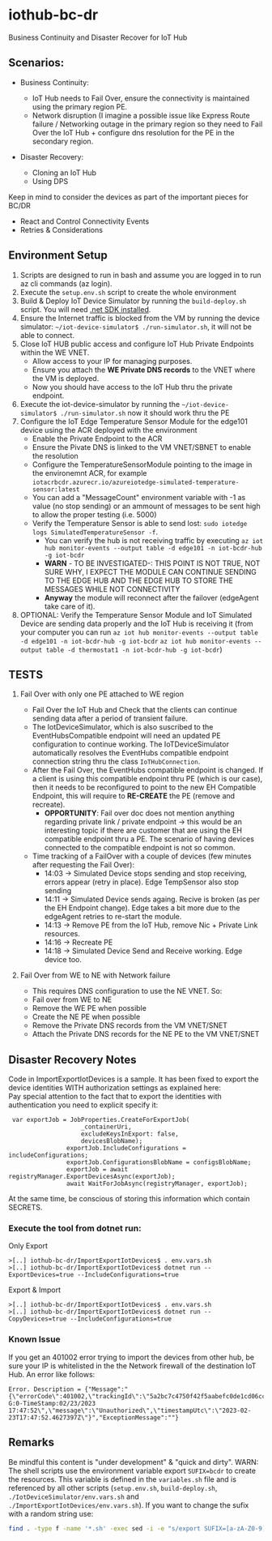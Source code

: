 # iothub-bc-dr
Business Continuity and Disaster Recover for IoT Hub

## Scenarios:
- Business Continuity:
  - IoT Hub needs to Fail Over, ensure the connectivity is maintained using the primary region PE.
  - Network disruption (I imagine a possible issue like Express Route failure / Networking outage in the primary region so they need to Fail Over the IoT Hub + configure dns resolution for the PE in the secondary region.

- Disaster Recovery:
  - Cloning an IoT Hub
  - Using DPS


Keep in mind to consider the devices as part of the important pieces for BC/DR
- React and Control Connectivity Events
- Retries & Considerations

## Environment Setup
1. Scripts are designed to run in bash and assume you are logged in to run az cli commands (az login).
2. Execute the `setup.env.sh` script to create the whole environment
3. Build & Deploy IoT Device Simulator by running the `build-deploy.sh` script. You will need [.net SDK installed](https://learn.microsoft.com/dotnet/core/install/linux-ubuntu).
4. Ensure the Internet traffic is blocked from the VM by running the device simulator: `~/iot-device-simulator$ ./run-simulator.sh`, it will not be able to connect.
5. Close IoT HUB public access and configure IoT Hub Private Endpoints within the WE VNET.
    - Allow access to your IP for managing purposes.
    - Ensure you attach the **WE Private DNS records** to the VNET where the VM is deployed.
    - Now you should have access to the IoT Hub thru the private endpoint.
6. Execute the iot-device-simulator by running the `~/iot-device-simulator$ ./run-simulator.sh` now it should work thru the PE
7. Configure the IoT Edge Temperature Sensor Module for the edge101 device using the ACR deployed with the environment
    - Enable the Private Endpoint to the ACR
    - Ensure the Pivate DNS is linked to the VM VNET/SBNET to enable the resolution
    - Configure the TemperatureSensorModule pointing to the image in the environemnt ACR, for example `iotacrbcdr.azurecr.io/azureiotedge-simulated-temperature-sensor:latest`
    - You can add a "MessageCount" environment variable with -1 as value (no stop sending) or an ammount of messages to be sent high to allow the proper testing (i.e. 5000)
    - Verify the Temperature Sensor is able to send lost: `sudo iotedge logs SimulatedTemperatureSensor -f`.
        - You can verify the hub is not receiving traffic by executing `az iot hub monitor-events --output table -d edge101 -n iot-bcdr-hub -g iot-bcdr`
        - **WARN** - TO BE INVESTIGATED-: THIS POINT IS NOT TRUE, NOT SURE WHY, I EXPECT THE MODULE CAN CONTINUE SENDING TO THE EDGE HUB AND THE EDGE HUB TO STORE THE MESSAGES WHILE NOT CONNECTIVITY
        - **Anyway** the module will reconnect after the failover (edgeAgent take care of it). 
8. OPTIONAL: Verify the Temperature Sensor Module and IoT Simulated Device are sending data properly and the IoT Hub is receiving it (from your computer you can run `az iot hub monitor-events --output table -d edge101 -n iot-bcdr-hub -g iot-bcdr` `az iot hub monitor-events --output table -d thermostat1 -n iot-bcdr-hub -g iot-bcdr`)

## TESTS
1. Fail Over with only one PE attached to WE region
    - Fail Over the IoT Hub and Check that the clients can continue sending data after a period of transient failure. 
    - The IotDeviceSimulator, which is also suscribed to the EventHubsCompatible endpoint will need an updated PE configuration to continue working. The IoTDeviceSimulator automatically resolves the EventHubs compatible endpoint connection string thru the class `IoTHubConnection`.
    - After the Fail Over, the EventHubs compatible endpoint is changed. If a client is using this compatible endpoint thru PE (which is our case), then it needs to be reconfigured to point to the new EH Compatible Endpoint, this will require to **RE-CREATE** the PE (remove and recreate).
        - **OPPORTUNITY**: Fail over doc does not mention anything regarding private link / private endpoint -> this would be an interesting topic if there are customer that are using the EH compatible endpoint thru a PE. The scenario of having devices connected to the compatible endpoint is not so common.
    - Time tracking of a FailOver with a couple of devices (few minutes after requesting the Fail Over):
        - 14:03 -> Simulated Device stops sending and stop receiving, errors appear (retry in place). Edge TempSensor also stop sending
        - 14:11 -> Simulated Device sends againg. Recive is broken (as per the EH Endpoint change). Edge takes a bit more due to the edgeAgent retries to re-start the module. 
        - 14:13 -> Remove PE from the IoT Hub, remove Nic + Private Link resources.
        - 14:16 -> Recreate PE
        - 14:18 -> Simulated Device Send and Receive working. Edge device too.

2. Fail Over from WE to NE with Network failure
     - This requires DNS configuration to use the NE VNET. So:
     - Fail over from WE to NE
     - Remove the WE PE when possible
     - Create the NE PE when possible
     - Remove the Private DNS records from the VM VNET/SNET
     - Attach the Private DNS records for the NE PE to the VM VNET/SNET 

  
## Disaster Recovery Notes
Code in ImportExportIotDevices is a sample. It has been fixed to export the device identities WITH authorization settings as explained here:  
Pay special attention to the fact that to export the identities with authentication you need to explicit specify it:
```
 var exportJob = JobProperties.CreateForExportJob(
                    _containerUri,
                    excludeKeysInExport: false,
                    devicesBlobName);
                exportJob.IncludeConfigurations = includeConfigurations;
                exportJob.ConfigurationsBlobName = configsBlobName;
                exportJob = await registryManager.ExportDevicesAsync(exportJob);
                await WaitForJobAsync(registryManager, exportJob);
```

At the same time, be conscious of storing this information which contain SECRETS. 

### Execute the tool from dotnet run:

Only Export
``` az cli
>[..] iothub-bc-dr/ImportExportIotDevices$ . env.vars.sh
>[..] iothub-bc-dr/ImportExportIotDevices$ dotnet run --ExportDevices=true --IncludeConfigurations=true
```

Export & Import
``` az cli
>[..] iothub-bc-dr/ImportExportIotDevices$ . env.vars.sh
>[..] iothub-bc-dr/ImportExportIotDevices$ dotnet run --CopyDevices=true --IncludeConfigurations=true
```

### Known Issue
If you get an 401002 error trying to import the devices from other hub, be sure your IP is whitelisted in the the Network firewall of the destination IoT Hub. An error like follows:
```
Error. Description = {"Message":"{\"errorCode\":401002,\"trackingId\":\"5a2bc7c4750f42f5aabefc0de1cd06cc-G:0-TimeStamp:02/23/2023 17:47:52\",\"message\":\"Unauthorized\",\"timestampUtc\":\"2023-02-23T17:47:52.4627397Z\"}","ExceptionMessage":""}
```

## Remarks
Be mindful this content is "under development" & "quick and dirty". 
WARN: The shell scripts use the environment variable export `SUFIX=bcdr` to create the resources. This variable is defined in the `variables.sh` file and is referenced by all other scripts (`setup.env.sh`, `build-deploy.sh`, `./IotDeviceSimulator/env.vars.sh` and `./ImportExportIotDevices/env.vars.sh`). If you want to change the sufix with a random string use:

```bash
find . -type f -name '*.sh' -exec sed -i -e "s/export SUFIX=[a-zA-Z0-9]*/export SUFIX=$(cat /dev/urandom | tr -dc 'a-z0-9' | fold -w 4 | head -n 1)dr/g" {} \;
```
